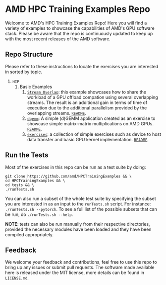 # AMD HPC Training Examples Repo

Welcome to AMD's HPC Training Examples Repo!
Here you will find a variety of examples to showcase the capabilities of AMD's GPU software stack.
Please be aware that the repo is continuously updated to keep up with the most recent releases of the AMD software.

## Repo Structure

Please refer to these instructions to locate the exercises you are interested in sorted by topic. 

1. `HIP`
   1. Basic Examples
      1. [`Stream_Overlap`](https://github.com/amd/HPCTrainingExamples/tree/main/HIP/Stream_Overlap): this example showcases how to share the workload of a GPU offload compation using several overlapping streams. The result is an additional gain in terms of time of execution due to the additional parallelism provided by the overlapping streams. [`README`](https://github.com/amd/HPCTrainingExamples/blob/main/HIP/Stream_Overlap/README.md).
      2. [`dgemm`](https://github.com/amd/HPCTrainingExamples/tree/main/HIP/dgemm): A simple (d)GEMM application created as an exercise to showcase simple matrix-matrix multiplications on AMD GPUs. [`README`](https://github.com/amd/HPCTrainingExamples/tree/main/HIP/dgemm/README.md).
      3. [`exercises`](https://github.com/amd/HPCTrainingExamples/tree/main/HIP/exercises): a collection of simple exercises such as device to host data transfer and basic GPU kernel implementation. [`README`](https://github.com/amd/HPCTrainingExamples/tree/main/HIP/exercises/README.md).
 

## Run the Tests

Most of the exercises in this repo can be run as a test suite by doing:

```
git clone https://github.com/amd/HPCTrainingExamples && \
cd HPCTrainingExamples && \
cd tests && \
./runTests.sh
```
You can also run a subset of the whole test suite by specifying the subset you are interested in as an input to the `runTests.sh` script. For instance: `./runTests.sh --pytorch`. To see a full list of the possible subsets that can be run, do `./runTests.sh --help`.

**NOTE**: tests can also be run manually from their respective directories, provided the necessary modules have been loaded and they have been compiled appropriately.

## Feedback
We welcome your feedback and contributions, feel free to use this repo to bring up any issues or submit pull requests.
The software made available here is released under the MIT license, more details can be found in `LICENSE.md`.
